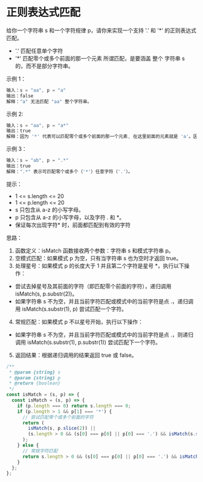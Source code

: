 # 正则表达式匹配

给你一个字符串 s 和一个字符规律 p，请你来实现一个支持 '.' 和 '\*' 的正则表达式匹配。

- '.' 匹配任意单个字符
- '\*' 匹配零个或多个前面的那一个元素
  所谓匹配，是要涵盖 整个 字符串 s 的，而不是部分字符串。

示例 1：

```js
输入：s = "aa", p = "a"
输出：false
解释："a" 无法匹配 "aa" 整个字符串。
```

示例 2:

```js
输入：s = "aa", p = "a*"
输出：true
解释：因为 '*' 代表可以匹配零个或多个前面的那一个元素, 在这里前面的元素就是 'a'。因此，字符串 "aa" 可被视为 'a' 重复了一次。
```

示例 3：

```js
输入：s = "ab", p = ".*"
输出：true
解释：".*" 表示可匹配零个或多个（'*'）任意字符（'.'）。
```

提示：

- 1 <= s.length <= 20
- 1 <= p.length <= 20
- s 只包含从 a-z 的小写字母。
- p 只包含从 a-z 的小写字母，以及字符 . 和 \*。
- 保证每次出现字符\* 时，前面都匹配到有效的字符

思路：
1. 函数定义：isMatch 函数接收两个参数：字符串 s 和模式字符串 p。
2. 空模式匹配：如果模式 p 为空，只有当字符串 s 也为空时才返回 true。
3. 处理星号：如果模式 p 的长度大于 1 并且第二个字符是星号 *，执行以下操作：
  - 尝试去掉星号及其前面的字符（即匹配零个前面的字符），递归调用 isMatch(s, p.substr(2))。
  - 如果字符串 s 不为空，并且当前字符匹配或模式中的当前字符是点 .，递归调用 isMatch(s.substr(1), p) 尝试匹配一个字符。
4. 常规匹配：如果模式 p 不以星号开始，执行以下操作：
  - 如果字符串 s 不为空，并且当前字符匹配或模式中的当前字符是点 .，则递归调用 isMatch(s.substr(1), p.substr(1)) 尝试匹配下一个字符。
5. 返回结果：根据递归调用的结果返回 true 或 false。

```js
/**
 * @param {string} s
 * @param {string} p
 * @return {boolean}
 */
const isMatch = (s, p) => {
  const isMatch = (s, p) => {
    if (p.length === 0) return s.length === 0;
    if (p.length > 1 && p[1] === '*') {
      // 尝试匹配零个或多个前面的字符
      return (
        isMatch(s, p.slice(2)) ||
        (s.length > 0 && (s[0] === p[0] || p[0] === '.') && isMatch(s.slice(1), p))
      );
    } else {
      // 常规字符匹配
      return s.length > 0 && (s[0] === p[0] || p[0] === '.') && isMatch(s.slice(1), p.slice(1));
    }
  };
};
```
